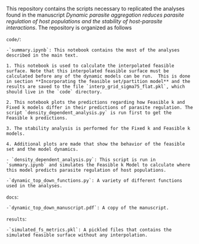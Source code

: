 This repository contains the scripts necessary to replicated the analyses found in the manuscript *Dynamic parasite aggregation reduces parasite regulation of host populations and the stability of host-parasite interactions*.  The repository is organized as follows

`code/`:

    -`summary.ipynb`: This notebook contains the most of the analyses described in the main text.

    1. This notebook is used to calculate the interpolated feasible surface. Note that this interpolated feasible surface must be calculated before any of the dynamic models can be run.  This is done in section **Incorporating the feasible set/partition model** and the results are saved to the file `interp_grid_sigma75_flat.pkl`, which should live in the `code` directory.

    2. This notebook plots the predictions regarding how Feasible k and Fixed k models differ in their predictions of parasite regulation. The script `density_dependent_analysis.py` is run first to get the Feasible k predictions.

    3. The stability analysis is performed for the Fixed k and Feasible k models. 

    4. Additional plots are made that show the behavior of the feasible set and the model dynamics.

    - `density_dependent_analysis.py`: This script is run in `summary.ipynb` and simulates the Feasible k Model to calculate where this model predicts parasite regulation of host populations.

    -`dynamic_top_down_functions.py`: A variety of different functions used in the analyses.

`docs`: 
    
    -`dynamic_top_down_manuscript.pdf`: A copy of the manuscript.

`results`: 

    -`simulated_fs_metrics.pkl`: A pickled files that contains the simulated feasible surface without any interpolation.
